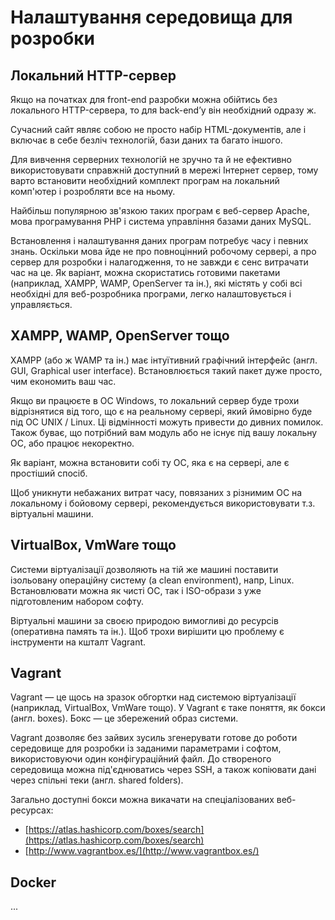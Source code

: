 
# Налаштування середовища для розробки

## Локальний HTTP-сервер

Якщо на початках для front-end разробки можна обійтись без локального HTTP-сервера, то для back-end’у він необхідний одразу ж.

Сучасний сайт являє собою не просто набір HTML-документів, але і включає в себе безліч технологій, бази даних та багато іншого.

Для вивчення серверних технологій не зручно та й не ефективно використовувати справжній доступний в мережі Інтернет сервер, тому варто встановити необхідний комплект програм на локальний комп'ютер і розробляти все на ньому.

Найбільш популярною зв'язкою таких програм є веб-сервер Apache, мова програмування PHP і система управління базами даних MySQL.

Встановлення і налаштування даних програм потребує часу і певних знань. Оскільки мова йде не про повноцінний робочому сервері, а про сервер для розробки і налагодження, то не завжди є сенс витрачати час на це. Як варіант, можна скористатись готовими пакетами (наприклад, XAMPP, WAMP, OpenServer та ін.), які містять у собі всі необхідні для веб-розробника програми, легко налаштовується і управляється.

## XAMPP, WAMP, OpenServer тощо

XAMPP (або ж WAMP та ін.) має інтуїтивний графічний інтерфейс (англ. GUI, Graphical user interface). Встановлюється такий пакет дуже просто, чим економить ваш час.

Якщо ви працюєте в ОС Windows, то локальний сервер буде трохи відрізнятися від того, що є на реальному сервері, який ймовірно буде під ОС UNIX / Linux. Ці відмінності можуть привести до дивних помилок. Також буває, що потрібний вам модуль або не існує під вашу локальну ОС, або працює некоректно.

Як варіант, можна встановити собі ту ОС, яка є на сервері, але є простіший спосіб.

Щоб уникнути небажаних витрат часу, повязаних з різнимим ОС на локальному і бойовому сервері, рекомендується використовувати т.з. віртуальні машини.

## VirtualBox, VmWare тощо

Системи віртуалізації дозволяють на тій же машині поставити ізольовану операційну систему (a clean environment), напр, Linux. Встановлювати можна як чисті ОС, так і ISO-образи з уже підготовленим набором софту.

Віртуальні машини за своєю природою вимогливі до ресурсів (оперативна память та ін.). Щоб трохи вирішити цю проблему є інструменти на кшталт Vagrant.

## Vagrant

Vagrant — це щось на зразок обгортки над системою віртуалізації (наприклад, VirtualBox,  VmWare тощо). У Vagrant є таке поняття, як бокси (англ. boxes). Бокс — це збережений образ системи.

Vagrant дозволяє без зайвих зусиль згенерувати готове до роботи середовище для розробки із заданими параметрами і софтом, використовуючи один конфігураційний файл. До створеного середовища можна під'єднюватись через SSH, а також копіювати дані через спільні теки (англ. shared folders).

Загально доступні бокси можна викачати на спеціалізованих веб-ресурсах:

* [https://atlas.hashicorp.com/boxes/search](https://atlas.hashicorp.com/boxes/search)
* [http://www.vagrantbox.es/](http://www.vagrantbox.es/)

## Docker
...






